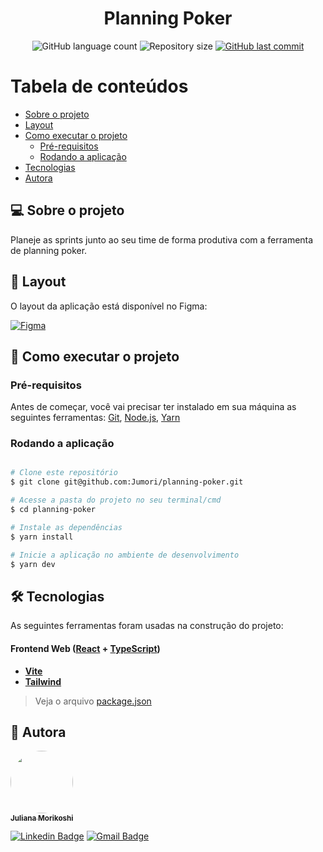 <h1 align="center">
  Planning Poker
</h1>

<p align="center">
  <img alt="GitHub language count" src="https://img.shields.io/github/languages/count/Jumori/planning-poker?color=%2304D361">

  <img alt="Repository size" src="https://img.shields.io/github/repo-size/Jumori/planning-poker">

  <a href="https://github.com/Jumori/planning-poker/commits/master">
    <img alt="GitHub last commit" src="https://img.shields.io/github/last-commit/Jumori/planning-poker">
  </a>
</p>

Tabela de conteúdos
=================
<!--ts-->
   * [Sobre o projeto](#-sobre-o-projeto)
   * [Layout](#-layout)
   * [Como executar o projeto](#-como-executar-o-projeto)
     * [Pré-requisitos](#pré-requisitos)
     * [Rodando a aplicação](#rodando-a-aplicação)
   * [Tecnologias](#-tecnologias)
   * [Autora](#-autora)
<!--te-->


## 💻 Sobre o projeto

Planeje as sprints junto ao seu time de forma produtiva com a ferramenta de planning poker.

## 🎨 Layout

O layout da aplicação está disponível no Figma:

<a href="https://www.figma.com/file/lvHI2foah9ZKcHNCyT6Sut/Planning-Poker?node-id=0%3A1">
  <img alt="Figma" src="https://img.shields.io/badge/Acessar%20Layout%20-Figma-%2304D361">
</a>

## 🚀 Como executar o projeto

### Pré-requisitos

Antes de começar, você vai precisar ter instalado em sua máquina as seguintes ferramentas:
[Git](https://git-scm.com), [Node.js](https://nodejs.org/en/), [Yarn](https://yarnpkg.com/)


### Rodando a aplicação
```bash

# Clone este repositório
$ git clone git@github.com:Jumori/planning-poker.git

# Acesse a pasta do projeto no seu terminal/cmd
$ cd planning-poker

# Instale as dependências
$ yarn install

# Inicie a aplicação no ambiente de desenvolvimento
$ yarn dev

```

## 🛠 Tecnologias

As seguintes ferramentas foram usadas na construção do projeto:

#### **Frontend Web**  ([React](https://reactjs.org/)  +  [TypeScript](https://www.typescriptlang.org/))

-   **[Vite](https://vitejs.dev/)**
-   **[Tailwind](https://tailwindcss.com/)**

> Veja o arquivo  [package.json](https://github.com/Jumori/planning-poker/blob/master/package.json)


## 🦸 Autora

<a href="https://github.com/Jumori">
 <img style="border-radius: 50%;" src="https://avatars1.githubusercontent.com/u/44618499?s=460&u=691cddb486d4b665417d25d8a575e508d6ef9563&v=4" width="100px;" alt=""/>
 <br />
 <sub><b>Juliana Morikoshi</b></sub></a>
 <br />

[![Linkedin Badge](https://img.shields.io/badge/-Juliana-blue?style=flat-square&logo=Linkedin&logoColor=white&link=https://www.linkedin.com/in/julianamorikoshi/)](https://www.linkedin.com/in/julianamorikoshi/)
[![Gmail Badge](https://img.shields.io/badge/-julianamorikoshi@gmail.com-c14438?style=flat-square&logo=Gmail&logoColor=white&link=mailto:julianamorikoshi@gmail.com)](mailto:julianamorikoshi@gmail.com)

